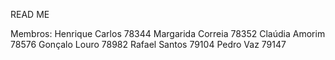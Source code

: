 ﻿READ ME

Membros:
	Henrique Carlos 78344
	Margarida Correia 78352
	Claúdia Amorim 78576
	Gonçalo Louro 78982
	Rafael Santos 79104
	Pedro Vaz 79147


